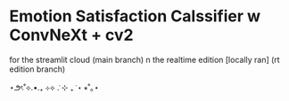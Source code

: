 # Emotion Satisfaction Calssifier w ConvNeXt + cv2
for the streamlit cloud (main branch) n the realtime edition [locally ran] (rt edition branch)

⋆౨ৎ˚⟡.•.₊ ⊹⟡ ݁. ⊹ ₊ ݁ ⋆ ⭒˚｡⋆
